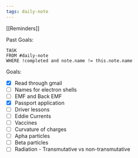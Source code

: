```yaml
---
tags: daily-note
---
```

[[Reminders]]

Past Goals:
```dataview
TASK
FROM #daily-note 
WHERE !completed and note.name != this.note.name
```

Goals:

- [x] Read through gmail
- [ ] Names for electron shells
- [ ] EMF and Back EMF
- [x] Passport application
- [ ] Driver lessons
- [ ] Eddie Currents
- [ ] Vaccines
- [ ] Curvature of charges
- [ ] Apha particles
- [ ] Beta particles
- [ ] Radiation - Transmutative vs non-transmutative
